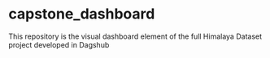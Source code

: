 # capstone_dashboard
This repository is the visual dashboard element of the full Himalaya Dataset project developed in Dagshub
